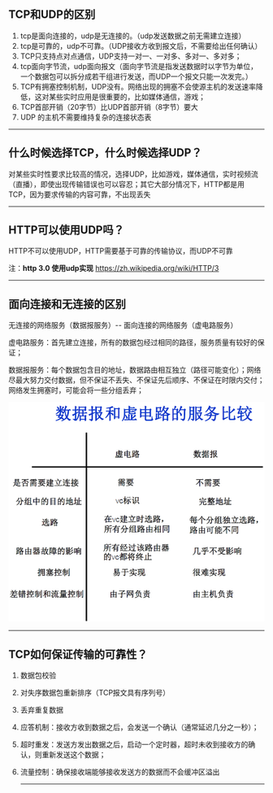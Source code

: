 ## TCP和UDP的区别

1. tcp是面向连接的，udp是无连接的。（udp发送数据之前无需建立连接）
2. tcp是可靠的，udp不可靠。（UDP接收方收到报文后，不需要给出任何确认）
3. TCP只支持点对点通信，UDP支持一对一、一对多、多对一、多对多；
4. tcp面向字节流，udp面向报文（面向字节流是指发送数据时以字节为单位，一个数据包可以拆分成若干组进行发送，而UDP一个报文只能一次发完。）
5. TCP有拥塞控制机制，UDP没有。网络出现的拥塞不会使源主机的发送速率降低，这对某些实时应用是很重要的，比如媒体通信，游戏；
6. TCP首部开销（20字节）比UDP首部开销（8字节）要大
7. UDP 的主机不需要维持复杂的连接状态表

------

## 什么时候选择TCP，什么时候选择UDP？

对某些实时性要求比较高的情况，选择UDP，比如游戏，媒体通信，实时视频流（直播），即使出现传输错误也可以容忍；其它大部分情况下，HTTP都是用TCP，因为要求传输的内容可靠，不出现丢失

------

## HTTP可以使用UDP吗？

HTTP不可以使用UDP，HTTP需要基于可靠的传输协议，而UDP不可靠

注：**http 3.0 使用udp实现** https://zh.wikipedia.org/wiki/HTTP/3

------

## 面向连接和无连接的区别

无连接的网络服务（数据报服务）-- 面向连接的网络服务（虚电路服务）

虚电路服务：首先建立连接，所有的数据包经过相同的路径，服务质量有较好的保证；

数据报服务：每个数据包含目的地址，数据路由相互独立（路径可能变化）；网络尽最大努力交付数据，但不保证不丢失、不保证先后顺序、不保证在时限内交付；网络发生拥塞时，可能会将一些分组丢弃；

![virtual circuit](./images/20191201081919108_30577.png)



------

## TCP如何保证传输的可靠性？

1. 数据包校验

2. 对失序数据包重新排序（TCP报文具有序列号）

3. 丢弃重复数据

4. 应答机制：接收方收到数据之后，会发送一个确认（通常延迟几分之一秒）；

5. 超时重发：发送方发出数据之后，启动一个定时器，超时未收到接收方的确认，则重新发送这个数据；

6. 流量控制：确保接收端能够接收发送方的数据而不会缓冲区溢出

   ------

   